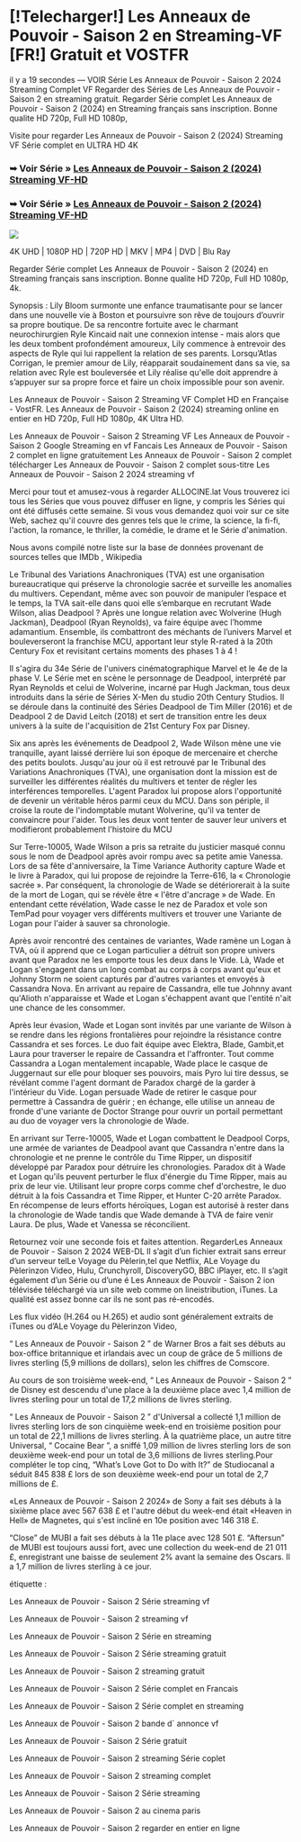 # [!Telecharger!] Les Anneaux de Pouvoir - Saison 2 en Streaming-VF [FR!] Gratuit et VOSTFR

il y a 19 secondes — VOIR Série Les Anneaux de Pouvoir - Saison 2 2024 Streaming Complet VF Regarder des Séries de Les Anneaux de Pouvoir - Saison 2 en streaming gratuit. Regarder Série complet Les Anneaux de Pouvoir - Saison 2 (2024) en Streaming français sans inscription. Bonne qualite HD 720p, Full HD 1080p,

Visite pour regarder Les Anneaux de Pouvoir - Saison 2 (2024) Streaming VF Série complet en ULTRA HD 4K

### ➥ Voir Série » [Les Anneaux de Pouvoir - Saison 2 (2024) Streaming VF-HD](https://t.co/nPuf0gYgqp)

### ➥ Voir Série » [Les Anneaux de Pouvoir - Saison 2 (2024) Streaming VF-HD](https://t.co/nPuf0gYgqp)

<p dir="auto"><a href="https://t.co/nPuf0gYgqp" title="BLURAY" rel="nofollow"><img src="https://i.imgur.com/jhNGoEt.gif" style="max-width: 100%;"></a></p>

4K UHD | 1080P HD | 720P HD | MKV | MP4 | DVD | Blu Ray

Regarder Série complet Les Anneaux de Pouvoir - Saison 2 (2024) en Streaming français sans inscription. Bonne qualite HD 720p, Full HD 1080p, 4k.

Synopsis : Lily Bloom surmonte une enfance traumatisante pour se lancer dans une nouvelle vie à Boston et poursuivre son rêve de toujours d’ouvrir sa propre boutique. De sa rencontre fortuite avec le charmant neurochirurgien Ryle Kincaid nait une connexion intense - mais alors que les deux tombent profondément amoureux, Lily commence à entrevoir des aspects de Ryle qui lui rappellent la relation de ses parents. Lorsqu’Atlas Corrigan, le premier amour de Lily, réapparait soudainement dans sa vie, sa relation avec Ryle est bouleversée et Lily réalise qu'elle doit apprendre à s’appuyer sur sa propre force et faire un choix impossible pour son avenir.

Les Anneaux de Pouvoir - Saison 2 Streaming VF Complet HD en Française - VostFR. Les Anneaux de Pouvoir - Saison 2 (2024) streaming online en entier en HD 720p, Full HD 1080p, 4K Ultra HD.

Les Anneaux de Pouvoir - Saison 2 Streaming VF
Les Anneaux de Pouvoir - Saison 2 Google Streaming en vf Fancais
Les Anneaux de Pouvoir - Saison 2 complet en ligne gratuitement
Les Anneaux de Pouvoir - Saison 2 complet télécharger
Les Anneaux de Pouvoir - Saison 2 complet sous-titre
Les Anneaux de Pouvoir - Saison 2 2024 streaming vf

Merci pour tout et amusez-vous à regarder ALLOCINE.lat
Vous trouverez ici tous les Séries que vous pouvez diffuser en ligne, y compris les Séries qui ont été diffusés cette semaine. Si vous vous demandez quoi voir sur ce site Web, sachez qu'il couvre des genres tels que le crime, la science, la fi-fi, l'action, la romance, le thriller, la comédie, le drame et le Série d'animation.

Nous avons compilé notre liste sur la base de données provenant de sources telles que IMDb , Wikipedia

Le Tribunal des Variations Anachroniques (TVA) est une organisation bureaucratique qui préserve la chronologie sacrée et surveille les anomalies du multivers. Cependant, même avec son pouvoir de manipuler l’espace et le temps, la TVA sait-elle dans quoi elle s’embarque en recrutant Wade Wilson, alias Deadpool ? Après une longue relation avec Wolverine (Hugh Jackman), Deadpool (Ryan Reynolds), va faire équipe avec l’homme adamantium. Ensemble, ils combattront des méchants de l’univers Marvel et bouleverseront la franchise MCU, apportant leur style R-rated à la 20th Century Fox et revisitant certains moments des phases 1 à 4 !

Il s'agira du 34e Série de l'univers cinématographique Marvel et le 4e de la phase V. Le Série met en scène le personnage de Deadpool, interprété par Ryan Reynolds et celui de Wolverine, incarné par Hugh Jackman, tous deux introduits dans la série de Séries X-Men du studio 20th Century Studios. Il se déroule dans la continuité des Séries Deadpool de Tim Miller (2016) et de Deadpool 2 de David Leitch (2018) et sert de transition entre les deux univers à la suite de l'acquisition de 21st Century Fox par Disney.

Six ans après les événements de Deadpool 2, Wade Wilson mène une vie tranquille, ayant laissé derrière lui son époque de mercenaire et cherche des petits boulots. Jusqu'au jour où il est retrouvé par le Tribunal des Variations Anachroniques (TVA), une organisation dont la mission est de surveiller les différentes réalités du multivers et tenter de régler les interférences temporelles. L'agent Paradox lui propose alors l'opportunité de devenir un véritable héros parmi ceux du MCU. Dans son périple, il croise la route de l'indomptable mutant Wolverine, qu'il va tenter de convaincre pour l'aider. Tous les deux vont tenter de sauver leur univers et modifieront probablement l'histoire du MCU

Sur Terre-10005, Wade Wilson a pris sa retraite du justicier masqué connu sous le nom de Deadpool après avoir rompu avec sa petite amie Vanessa. Lors de sa fête d'anniversaire, la Time Variance Authority capture Wade et le livre à Paradox, qui lui propose de rejoindre la Terre-616, la « Chronologie sacrée ». Par conséquent, la chronologie de Wade se détériorerait à la suite de la mort de Logan, qui se révèle être « l'être d'ancrage » de Wade. En entendant cette révélation, Wade casse le nez de Paradox et vole son TemPad pour voyager vers différents multivers et trouver une Variante de Logan pour l'aider à sauver sa chronologie.

Après avoir rencontré des centaines de variantes, Wade ramène un Logan à TVA, où il apprend que ce Logan particulier a détruit son propre univers avant que Paradox ne les emporte tous les deux dans le Vide. Là, Wade et Logan s'engagent dans un long combat au corps à corps avant qu'eux et Johnny Storm ne soient capturés par d'autres variantes et envoyés à Cassandra Nova. En arrivant au repaire de Cassandra, elle tue Johnny avant qu'Alioth n'apparaisse et Wade et Logan s'échappent avant que l'entité n'ait une chance de les consommer.

Après leur évasion, Wade et Logan sont invités par une variante de Wilson à se rendre dans les régions frontalières pour rejoindre la résistance contre Cassandra et ses forces. Le duo fait équipe avec Elektra, Blade, Gambit,et Laura pour traverser le repaire de Cassandra et l'affronter. Tout comme Cassandra a Logan mentalement incapable, Wade place le casque de Juggernaut sur elle pour bloquer ses pouvoirs, mais Pyro lui tire dessus, se révélant comme l'agent dormant de Paradox chargé de la garder à l'intérieur du Vide. Logan persuade Wade de retirer le casque pour permettre à Cassandra de guérir ; en échange, elle utilise un anneau de fronde d'une variante de Doctor Strange pour ouvrir un portail permettant au duo de voyager vers la chronologie de Wade.

En arrivant sur Terre-10005, Wade et Logan combattent le Deadpool Corps, une armée de variantes de Deadpool avant que Cassandra n'entre dans la chronologie et ne prenne le contrôle du Time Ripper, un dispositif développé par Paradox pour détruire les chronologies. Paradox dit à Wade et Logan qu'ils peuvent perturber le flux d'énergie du Time Ripper, mais au prix de leur vie. Utilisant leur propre corps comme chef d'orchestre, le duo détruit à la fois Cassandra et Time Ripper, et Hunter C-20 arrête Paradox. En récompense de leurs efforts héroïques, Logan est autorisé à rester dans la chronologie de Wade tandis que Wade demande à TVA de faire venir Laura. De plus, Wade et Vanessa se réconcilient.

Retournez voir une seconde fois et faites attention. RegarderLes Anneaux de Pouvoir - Saison 2 2024 WEB-DL Il s’agit d’un fichier extrait sans erreur d’un serveur telLe Voyage du Pèlerin,tel que Netflix, ALe Voyage du Pèlerinzon Video, Hulu, Crunchyroll, DiscoveryGO, BBC iPlayer, etc. Il s’agit également d’un Série ou d’une é Les Anneaux de Pouvoir - Saison 2 ion télévisée téléchargé via un site web comme on lineistribution, iTunes. La qualité est assez bonne car ils ne sont pas ré-encodés.

Les flux vidéo (H.264 ou H.265) et audio sont généralement extraits de iTunes ou d’ALe Voyage du Pèlerinzon Video,

“ Les Anneaux de Pouvoir - Saison 2 ” de Warner Bros a fait ses débuts au box-office britannique et irlandais avec un coup de grâce de 5 millions de livres sterling (5,9 millions de dollars), selon les chiffres de Comscore.

Au cours de son troisième week-end, “ Les Anneaux de Pouvoir - Saison 2 ” de Disney est descendu d'une place à la deuxième place avec 1,4 million de livres sterling pour un total de 17,2 millions de livres sterling.

“ Les Anneaux de Pouvoir - Saison 2 ” d'Universal a collecté 1,1 million de livres sterling lors de son cinquième week-end en troisième position pour un total de 22,1 millions de livres sterling. À la quatrième place, un autre titre Universal, “ Cocaine Bear ”, a sniffé 1,09 million de livres sterling lors de son deuxième week-end pour un total de 3,6 millions de livres sterling.Pour compléter le top cinq, “What’s Love Got to Do with It?” de Studiocanal a séduit 845 838 £ lors de son deuxième week-end pour un total de 2,7 millions de £.

«Les Anneaux de Pouvoir - Saison 2 2024» de Sony a fait ses débuts à la sixième place avec 567 638 £ et l'autre début du week-end était «Heaven in Hell» de Magnetes, qui s'est incliné en 10e position avec 146 318 £.

“Close” de MUBI a fait ses débuts à la 11e place avec 128 501 £. “Aftersun” de MUBI est toujours aussi fort, avec une collection du week-end de 21 011 £, enregistrant une baisse de seulement 2% avant la semaine des Oscars. Il a 1,7 million de livres sterling à ce jour.

étiquette :

Les Anneaux de Pouvoir - Saison 2 Série streaming vf

Les Anneaux de Pouvoir - Saison 2 streaming vf

Les Anneaux de Pouvoir - Saison 2 Série en streaming

Les Anneaux de Pouvoir - Saison 2 Série streaming gratuit

Les Anneaux de Pouvoir - Saison 2 streaming gratuit

Les Anneaux de Pouvoir - Saison 2 Série complet en Francais

Les Anneaux de Pouvoir - Saison 2 Série complet en streaming

Les Anneaux de Pouvoir - Saison 2 bande d` annonce vf

Les Anneaux de Pouvoir - Saison 2 Série gratuit

Les Anneaux de Pouvoir - Saison 2 streaming Série coplet

Les Anneaux de Pouvoir - Saison 2 streaming complet

Les Anneaux de Pouvoir - Saison 2 Série streaming

Les Anneaux de Pouvoir - Saison 2 au cinema paris

Les Anneaux de Pouvoir - Saison 2 regarder en entier en ligne
